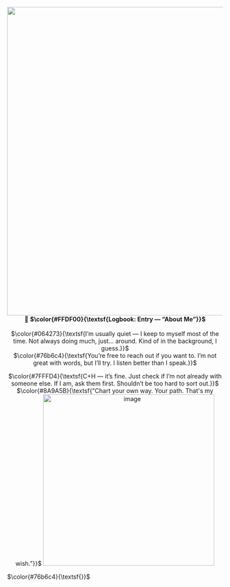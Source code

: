 <p align="center">
<img width="1800" height="720" alt="image" src="https://github.com/user-attachments/assets/81e82462-f95c-4d35-ba90-f730c8a10427" />
📖 <strong>$\color{#FFDF00}{\textsf{Logbook: Entry — “About Me”}}$</strong><br><br>
$\color{#064273}{\textsf{I’m usually quiet — I keep to myself most of the time. Not always doing much, just… around. Kind of in the background, I guess.}}$<br>
$\color{#76b6c4}{\textsf{You’re free to reach out if you want to. I’m not great with words, but I’ll try. I listen better than I speak.}}$</p>
<p align="center">
$\color{#7FFFD4}{\textsf{C+H — it’s fine. Just check if I’m not already with someone else. If I am, ask them first. Shouldn’t be too hard to sort out.}}$
$\color{#8A9A5B}{\textsf{“Chart your own way. Your path. That's my wish.”}}$



<img width="400" height="400" alt="image" src="https://github.com/user-attachments/assets/45b32e87-434a-4d23-97f7-a6fe2da484c2" />

$\color{#76b6c4}{\textsf{}}$
